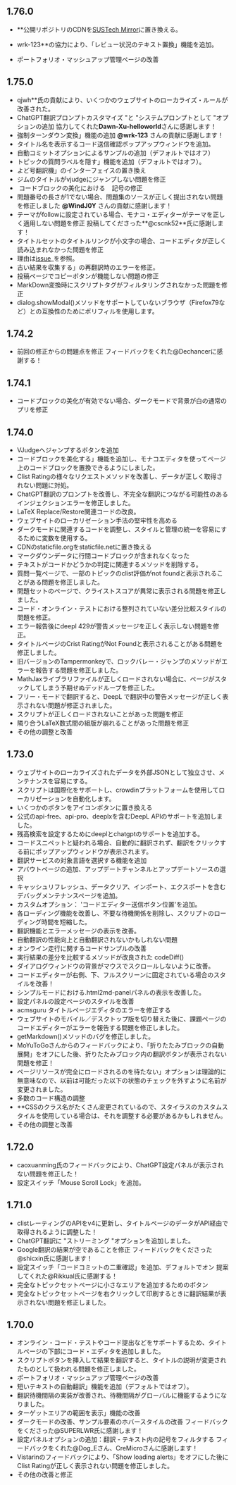 ## 1.76.0

- \*\*公開リポジトリのCDNを[SUSTech Mirror](https://mirrors.sustech.edu.cn/help/cdnjs.html)に置き換える。

- wrk-123\*\*の協力により、「レビュー状況のテキスト置換」機能を追加。

- ポートフォリオ・マッシュアップ管理ページの改善

## 1.75.0

- qjwh\*\*氏の貢献により、いくつかのウェブサイトのローカライズ・ルールが改善された。
- ChatGPT翻訳プロンプトカスタマイズ "と "システムプロンプトとして "オプションの追加 協力してくれた**Dawn-Xu-helloworld**さんに感謝します！
- 強制ターンダウン変換」機能の追加 **@wrk-123** さんの貢献に感謝します！
- タイトル名を表示するコード送信確認ポップアップウィンドウを追加。
- 自動コミットオプションによるサンプルの追加（デフォルトではオフ）
- トピックの質問ラベルを隠す」機能を追加（デフォルトではオフ）。
- よど号翻訳機」のインターフェイスの置き換え
- ジムのタイトルがvjudgeにジャンプしない問題を修正
- &nbsp;コードブロックの美化における ` ` 記号の修正
- 問題番号の長さが1でない場合、問題集のソースが正しく提出されない問題を修正しました **@WindJ0Y** さんの貢献に感謝します！
- テーマがfollowに設定されている場合、モナコ・エディターがテーマを正しく適用しない問題を修正 投稿してくださった\*\*@cscnk52\*\*氏に感謝します！
- タイトルセットのタイトルリンクが小文字の場合、コードエディタが正しく読み込まれなかった問題を修正
- 理由は[issue](https://github.com/beijixiaohu/OJBetter/issues/151)_を参照。
- 古い結果を収集する」の再翻訳時のエラーを修正。
- 投稿ページでコピーボタンが機能しない問題の修正
- MarkDown変換時にスクリプトタグがフィルタリングされなかった問題を修正
- dialog.showModal()メソッドをサポートしていないブラウザ（Firefox79など）との互換性のためにポリフィルを使用します。

## 1.74.2

- 前回の修正からの問題点を修正 フィードバックをくれた@Dechancerに感謝する！

## 1.74.1

- コードブロックの美化が有効でない場合、ダークモードで背景が白の通常のプリを修正

## 1.74.0

- VJudgeへジャンプするボタンを追加
- コードブロックを美化する」機能を追加し、モナコエディタを使ってページ上のコードブロックを置換できるようにしました。
- Clist Ratingの様々なリクエストメソッドを改善し、データが正しく取得されない問題に対処。
- ChatGPT翻訳のプロンプトを改善し、不完全な翻訳につながる可能性のあるインジェクションエラーを修正しました。
- LaTeX Replace/Restore関連コードの改良。
- ウェブサイトのローカリゼーション手法の堅牢性を高める
- ダークモードに関連するコードを調整し、スタイルと管理の統一を容易にするために変数を使用する。
- CDNのstaticfile.orgをstaticfile.netに置き換える
- マークダウンデータに行間コードブロックが含まれなくなった
- テキストがコードかどうかの判定に関連するメソッドを削除する。
- 質問一覧ページで、一部のトピックのclist評価がnot foundと表示されることがある問題を修正しました。
- 問題セットのページで、クライストスコアが異常に表示される問題を修正しました。
- コード・オンライン・テストにおける整列されていない差分比較スタイルの問題を修正。
- エラー報告後にdeepl 429が警告メッセージを正しく表示しない問題を修正。
- タイトルページのCrist RatingがNot Foundと表示されることがある問題を修正しました。
- 旧バージョンのTampermonkeyで、ロックバレー・ジャンプのメソッドがエラーを報告する問題を修正しました。
- MathJaxライブラリファイルが正しくロードされない場合に、ページがスタックしてしまう予期せぬデッドループを修正した。
- フリー・モードで翻訳すると、DeepL で翻訳中の警告メッセージが正しく表示されない問題が修正されました。
- スクリプトが正しくロードされないことがあった問題を修正
- 隣り合うLaTeX数式間の組版が崩れることがあった問題を修正
- その他の調整と改善

## 1.73.0

- ウェブサイトのローカライズされたデータを外部JSONとして独立させ、メンテナンスを容易にする。
- スクリプトは国際化をサポートし、crowdinプラットフォームを使用してローカリゼーションを自動化します。
- いくつかのボタンをアイコンボタンに置き換える
- 公式のapi-free、api-pro、deeplxを含むDeepL APIのサポートを追加しました。
- 残高検索を設定するためにdeeplとchatgptのサポートを追加する。
- コードスニペットと疑われる場合、自動的に翻訳されず、翻訳をクリックする前にポップアップウィンドウが表示されます。
- 翻訳サービスの対象言語を選択する機能を追加
- アバウトページの追加、アップデートチャンネルとアップデートソースの選択
- キャッシュリフレッシュ、データクリア、インポート、エクスポートを含むデバッグメンテナンスページを追加。
- カスタムオプション： 'コードエディター送信ボタン位置'を追加。
- 各ローディング機能を改善し、不要な待機関係を削除し、スクリプトのローディング時間を短縮した。
- 翻訳機能とエラーメッセージの表示を改善。
- 自動翻訳の性能向上と自動翻訳されないかもしれない問題
- オンライン走行に関するコードサンプルの改善
- 実行結果の差分を比較するメソッドが改良された codeDiff()
- ダイアログウィンドウの背景がマウスでスクロールしないように改善。
- コードエディターが右側、下、フルスクリーンに固定されている場合のスタイルを改善！
- シンプルモードにおける.html2md-panelパネルの表示を改善した。
- 設定パネルの設定ページのスタイルを改善
- acmsguru タイトルページエディタのエラーを修正する
- ウェブサイトのモバイル／デスクトップ版を切り替えた後に、課題ページのコードエディターがエラーを報告する問題を修正しました。
- getMarkdown()メソッドのバグを修正しました。
- MoYuToGoさんからのフィードバックにより、「折りたたみブロックの自動展開」をオフにした後、折りたたみブロック内の翻訳ボタンが表示されない問題を修正！
- ページリソースが完全にロードされるのを待たない」オプションは理論的に無意味なので、以前は可能だった以下の状態のチェックを外すように名前が変更されました。
- 多数のコード構造の調整
- \*\*CSSのクラス名がたくさん変更されているので、スタイラスのカスタムスタイルを使用している場合は、それを調整する必要があるかもしれません。
- その他の調整と改善

## 1.72.0

- caoxuanming氏のフィードバックにより、ChatGPT設定パネルが表示されない問題を修正した！
- 設定スイッチ「Mouse Scroll Lock」を追加。

## 1.71.0

- clistレーティングのAPIをv4に更新し、タイトルページのデータがAPI経由で取得されるように調整した！
- ChatGPT翻訳に "ストリーミング "オプションを追加しました。
- Google翻訳の結果が空であることを修正 フィードバックをくださった@shicxin氏に感謝します！
- 設定スイッチ「コードコミットの二重確認」を追加、デフォルトでオン 提案してくれた@Rikkual氏に感謝する！
- 完全なトピックセットページに小さなエリアを追加するためのボタン
- 完全なトピックセットページを右クリックして印刷するときに翻訳結果が表示されない問題を修正しました。

## 1.70.0

- オンライン・コード・テストやコード提出などをサポートするため、タイトルページの下部にコード・エディタを追加しました。
- スクリプトボタンを挿入して結果を翻訳すると、タイトルの説明が変更されたものとして扱われる問題を修正しました。
- ポートフォリオ・マッシュアップ管理ページの改善
- 短いテキストの自動翻訳」機能を追加（デフォルトではオフ）。
- 翻訳待機間隔の実装が改善され、待機間隔がグローバルに機能するようになりました。
- ターゲットエリアの範囲を表示」機能の改善
- ダークモードの改善、サンプル要素のホバースタイルの改善 フィードバックをくださった@SUPERLWR氏に感謝します！
- 設定パネルオプションの追加：翻訳 - テキスト内の記号をフィルタする フィードバックをくれた@Dog_Eさん、CreMicroさんに感謝します！
- Vistarinのフィードバックにより、「Show loading alerts」をオフにした後にClist Ratingが正しく表示されない問題を修正しました。
- その他の改善と修正
